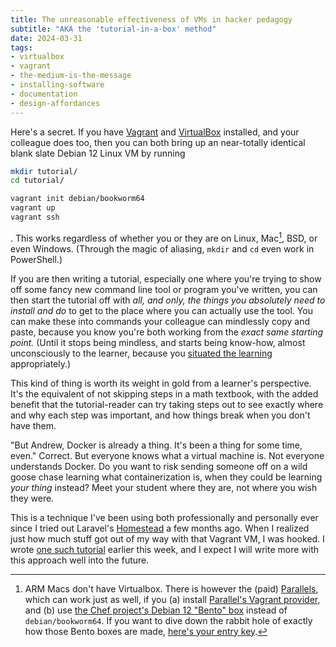 ```yaml
---
title: The unreasonable effectiveness of VMs in hacker pedagogy
subtitle: "AKA the 'tutorial-in-a-box' method"
date: 2024-03-31
tags: 
- virtualbox
- vagrant
- the-medium-is-the-message
- installing-software
- documentation
- design-affordances
---
```


Here's a secret. If you have [Vagrant](https://www.vagrantup.com/) and [VirtualBox](https://www.virtualbox.org/) installed, and your colleague does too, then you can both bring up an near-totally identical blank slate Debian 12 Linux VM by running


```bash
mkdir tutorial/
cd tutorial/

vagrant init debian/bookworm64
vagrant up
vagrant ssh
```

. This works regardless of whether you or they are on Linux, Mac[^1], BSD, or even Windows. (Through the magic of aliasing, `mkdir` and `cd` even work in PowerShell.)

If you are then writing a tutorial, especially one where you're trying to show off some fancy new command line tool or program you've written, you can then start the tutorial off with *all, and only, the things you absolutely need to install and do* to get to the place where you can actually use the tool. You can make these into commands your colleague can mindlessly copy and paste, because you know you're both working from the *exact same starting point.* (Until it stops being mindless, and starts being know-how, almost unconsciously to the learner, because you [situated the learning](https://www.johnseelybrown.com/Situated%20Cognition%20and%20the%20culture%20of%20learning.pdf) appropriately.)

This kind of thing is worth its weight in gold from a learner's perspective. It's the equivalent of not skipping steps in a math textbook, with the added benefit that the tutorial-reader can try taking steps out to see exactly where and why each step was important, and how things break when you don't have them.

"But Andrew, Docker is already a thing. It's been a thing for some time, even." Correct. But everyone knows what a virtual machine is. Not everyone understands Docker. Do you want to risk sending someone off on a wild goose chase learning what containerization is, when they could be learning *your thing* instead? Meet your student where they are, not where you wish they were.

This is a technique I've been using both professionally and personally ever since I tried out Laravel's [Homestead](https://laravel.com/docs/11.x/homestead) a few months ago. When I realized just how much stuff got out of my way with that Vagrant VM, I was hooked. I wrote [one such tutorial](https://andrew-quinn.me/reposurgeon/) earlier this week, and I expect I will write more with this approach well into the future.


[^1]: ARM Macs don't have Virtualbox. There is however the (paid) [Parallels](https://www.parallels.com/), which can work just as well, if you (a) install [Parallel's Vagrant provider](https://github.com/Parallels/vagrant-parallels), and (b) use [the Chef project's Debian 12 "Bento" box](https://app.vagrantup.com/bento/boxes/debian-12) instead of `debian/bookworm64`. If you want to dive down the rabbit hole of exactly how those Bento boxes are made, [here's your entry key](https://github.com/chef/bento).
